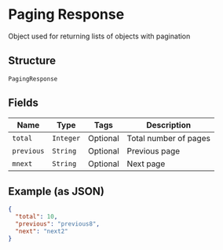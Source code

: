 
# Paging Response

Object used for returning lists of objects with pagination

## Structure

`PagingResponse`

## Fields

| Name | Type | Tags | Description |
|  --- | --- | --- | --- |
| `total` | `Integer` | Optional | Total number of pages |
| `previous` | `String` | Optional | Previous page |
| `mnext` | `String` | Optional | Next page |

## Example (as JSON)

```json
{
  "total": 10,
  "previous": "previous8",
  "next": "next2"
}
```

